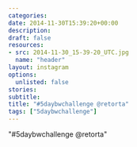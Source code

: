 ```yaml
---
categories:
date: 2014-11-30T15:39:20+00:00
description:
draft: false
resources:
- src: 2014-11-30_15-39-20_UTC.jpg
  name: "header"
layout: instagram
options:
  unlisted: false
stories:
subtitle:
title: "#5daybwchallenge @retorta"
tags: ["5daybwchallenge"]
---
```


"#5daybwchallenge @retorta"

